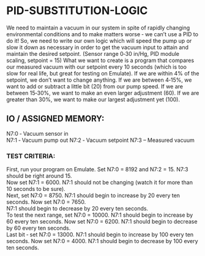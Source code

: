 # PID-SUBSTITUTION-LOGIC
We need to maintain a vacuum in our system in spite of rapidly changing environmental conditions and 
to make matters worse ‐ we can’t use a PID to do it!  So, we need to write our own logic which will 
speed the pump up or slow it down as necessary in order to get the vacuum input to attain and maintain 
the desired setpoint.  (Sensor range 0‐30 in/Hg, PID module scaling, setpoint = 15) 
What we want to create is a program that compares our measured vacuum with our setpoint every 10 
seconds (which is too slow for real life, but great for testing on Emulate).  If we are within 4% of the 
setpoint, we don’t want to change anything.  If we are between 4‐15%, we want to add or subtract a 
little bit (20) from our pump speed.  If we are between 15‐30%, we want to make an even larger 
adjustment (60).  If we are greater than 30%, we want to make our largest adjustment yet (100). 
## IO / ASSIGNED MEMORY: 
N7:0 ‐ Vacuum sensor in  
N7:1 ‐ Vacuum pump out 
N7:2 ‐ Vacuum setpoint 
N7:3 – Measured vacuum 
### TEST CRITERIA: 
First, run your program on Emulate.  Set N7:0 = 8192 and N7:2 = 15.  N7:3 should be right around 15.  
Now set N7:1 = 6000.  N7:1 should not be changing (watch it for more than 10 seconds to be sure).   
Next, set N7:0 = 8750.  N7:1 should begin to increase by 20 every ten seconds.  Now set N7:0 = 7650.  
N7:1 should begin to decrease by 20 every ten seconds.  
To test the next range, set N7:0 = 10000.  N7:1 should begin to increase by 60 every ten seconds.  Now 
set N7:0 = 6200.  N7:1 should begin to decrease by 60 every ten seconds.  
Last bit ‐ set N7:0 = 13000.  N7:1 should begin to increase by 100 every ten seconds.  Now set N7:0 = 
4000.  N7:1 should begin to decrease by 100 every ten seconds. 
